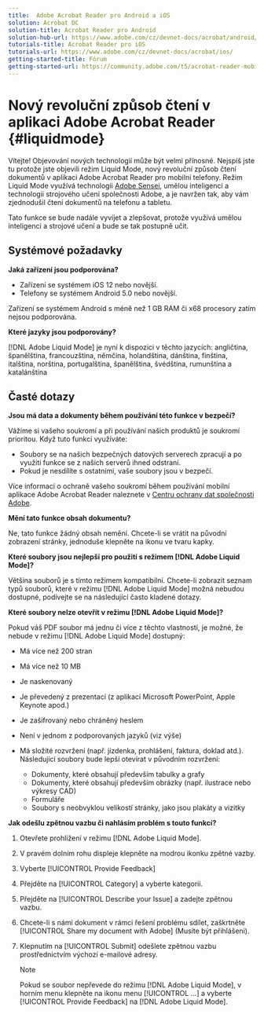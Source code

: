 ```yaml
---
title:  Adobe Acrobat Reader pro Android a iOS
solution: Acrobat DC
solution-title: Acrobat Reader pro Android
solution-hub-url: https://www.adobe.com/cz/devnet-docs/acrobat/android/
tutorials-title: Acrobat Reader pro iOS
tutorials-url: https://www.adobe.com/cz/devnet-docs/acrobat/ios/  
getting-started-title: Fórum
getting-started-url: https://community.adobe.com/t5/acrobat-reader-mobile/bd-p/acrobat-reader-mobile?page=1&sort=latest_replies&filter=all
---
```


# Nový revoluční způsob čtení v aplikaci Adobe Acrobat Reader {#liquidmode}

Vítejte! Objevování nových technologií může být velmi přínosné. Nejspíš jste tu protože jste objevili režim Liquid Mode, nový revoluční způsob čtení dokumentů v aplikaci Adobe Acrobat Reader pro mobilní telefony. Režim Liquid Mode využívá technologii [Adobe Sensei](https://www.adobe.com/sensei.html), umělou inteligenci a technologii strojového učení společnosti Adobe, a je navržen tak, aby vám zjednodušil čtení dokumentů na telefonu a tabletu.

Tato funkce se bude nadále vyvíjet a zlepšovat, protože využívá umělou inteligenci a strojové učení a bude se tak postupně učit.

## Systémové požadavky

**Jaká zařízení jsou podporována?**

* Zařízení se systémem iOS 12 nebo novější.
* Telefony se systémem Android 5.0 nebo novější.

Zařízení se systémem Android s méně než 1 GB RAM či x68 procesory zatím nejsou podporována.

**Které jazyky jsou podporovány?**

[!DNL Adobe Liquid Mode] je nyní k dispozici v těchto jazycích: angličtina, španělština, francouzština, němčina, holandština, dánština, finština, italština, norština, portugalština, španělština, švédština, rumunština a katalánština

## Časté dotazy

**Jsou má data a dokumenty během používání této funkce v bezpečí?**

Vážíme si vašeho soukromí a při používání našich produktů je soukromí prioritou. Když tuto funkci využíváte:

* Soubory se na našich bezpečných datových serverech zpracují a po využití funkce se z našich serverů ihned odstraní.
* Pokud je nesdílíte s ostatními, vaše soubory jsou v bezpečí.

Více informací o ochraně vašeho soukromí během používání mobilní aplikace Adobe Acrobat Reader naleznete v [Centru ochrany dat společnosti Adobe](https://www.adobe.com/privacy.html).

**Mění tato funkce obsah dokumentu?**

Ne, tato funkce žádný obsah nemění. Chcete-li se vrátit na původní zobrazení stránky, jednoduše klepněte na ikonu ve tvaru kapky.

**Které soubory jsou nejlepší pro použití s režimem [!DNL Adobe Liquid Mode]?**

Většina souborů je s tímto režimem kompatibilní. Chcete-li zobrazit seznam typů souborů, které v režimu [!DNL Adobe Liquid Mode] možná nebudou dostupné, podívejte se na následující často kladené dotazy.

**Které soubory nelze otevřít v režimu [!DNL Adobe Liquid Mode]?**

Pokud váš PDF soubor má jednu či více z těchto vlastností, je možné, že nebude v režimu [!DNL Adobe Liquid Mode] dostupný:

* Má více než 200 stran
* Má více než 10 MB
* Je naskenovaný
* Je převedený z prezentací (z aplikací Microsoft PowerPoint, Apple Keynote apod.)
* Je zašifrovaný nebo chráněný heslem
* Není v jednom z podporovaných jazyků (viz výše)
* Má složité rozvržení (např. jízdenka, prohlášení, faktura, doklad atd.). Následující soubory bude lepší otevírat v původním rozvržení:

  * Dokumenty, které obsahují především tabulky a grafy
  * Dokumenty, které obsahují především obrázky (např. ilustrace nebo výkresy CAD)
  * Formuláře
  * Soubory s neobvyklou velikostí stránky, jako jsou plakáty a vizitky

**Jak odešlu zpětnou vazbu či nahlásím problém s touto funkcí?**

1. Otevřete prohlížení v režimu [!DNL Adobe Liquid Mode].
1. V pravém dolním rohu displeje klepněte na modrou ikonku zpětné vazby.
1. Vyberte [!UICONTROL Provide Feedback]
1. Přejděte na [!UICONTROL Category] a vyberte kategorii.
1. Přejděte na [!UICONTROL Describe your Issue] a zadejte zpětnou vazbu.
1. Chcete-li s námi dokument v rámci řešení problému sdílet, zaškrtněte [!UICONTROL Share my document with Adobe] (Musíte být přihlášeni).
1. Klepnutím na [!UICONTROL Submit] odešlete zpětnou vazbu prostřednictvím výchozí e-mailové adresy.

   >[!NOTE]
   >
   >Pokud se soubor nepřevede do režimu [!DNL Adobe Liquid Mode], v horním menu klepněte na ikonu menu [!UICONTROL ...] a vyberte [!UICONTROL Provide Feedback] na [!DNL Adobe Liquid Mode].